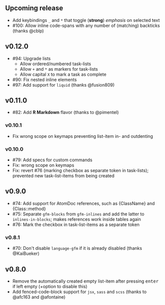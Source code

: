## Upcoming release
- Add keybindings `_` and `*` that toggle (**strong**) _emphasis_ on selected text
- #100: Allow inline code-spans with any number of (matching) backticks (thanks @cblp)

## v0.12.0
- #94: Upgrade lists
  - Allow ordered/numbered task-lists
  - Allow `+` and `*` as markers for task-lists
  - Allow capital `X` to mark a task as complete
- #90: Fix nested inline elements
- #97: Add support for `liquid` (thanks @fusion809)

## v0.11.0
- #82: Add **R Markdown** flavor (thanks to @pimentel)

### v0.10.1
- Fix wrong scope on keymaps preventing list-item in- and outdenting

### v0.10.0
- #79: Add specs for custom commands
- Fix: wrong scope on keymaps
- Fix: revert #76 (marking checkbox as separate token in task-lists); prevented new task-list-items from being created

## v0.9.0
- #74: Add support for AtomDoc references, such as {ClassName} and {Class::method}
- #75: Separate `gfm-blocks` from `gfm-inlines` and add the latter to `inlines-in-blocks`; makes references work inside tables again
- #76: Mark the checkbox in task-list-items as a separate token

### v0.8.1
- #70: Don't disable `language-gfm` if it is already disabled (thanks @KaiBueker)

## v0.8.0
- Remove the automatically created empty list-item after pressing <kbd>enter</kbd> if left empty (+option to disable this)
- Add fenced-code-block support for `jsx`, `sass` and `scss` (thanks to @afc163 and @afontaine)
